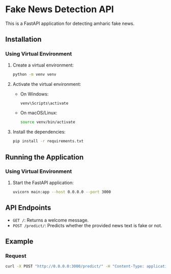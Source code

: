 # Fake News Detection API

This is a FastAPI application for detecting amharic fake news.

## Installation

### Using Virtual Environment

1. Create a virtual environment:
    ```sh
    python -m venv venv
    ```

2. Activate the virtual environment:
    - On Windows:
        ```sh
        venv\Scripts\activate
        ```
    - On macOS/Linux:
        ```sh
        source venv/bin/activate
        ```

3. Install the dependencies:
    ```sh
    pip install -r requirements.txt
    ```

## Running the Application

### Using Virtual Environment

1. Start the FastAPI application:
    ```sh
    uvicorn main:app --host 0.0.0.0 --port 3000
    ```

## API Endpoints

- `GET /`: Returns a welcome message.
- `POST /predict/`: Predicts whether the provided news text is fake or not.

## Example

### Request

```sh
curl -X POST "http://0.0.0.0:3000/predict/" -H "Content-Type: application/json" -d '{"text": "Some news text"}'
